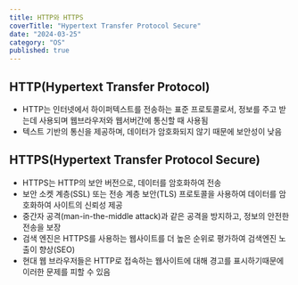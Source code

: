 ```yaml
---
title: HTTP와 HTTPS
coverTitle: "Hypertext Transfer Protocol Secure"
date: "2024-03-25"
category: "OS"
published: true
---
```


## HTTP(Hypertext Transfer Protocol)

- HTTP는 인터넷에서 하이퍼텍스트를 전송하는 표준 프로토콜로서, 정보를 주고 받는데 사용되며 웹브라우저와 웹서버간에 통신할 때 사용됨
- 텍스트 기반의 통신을 제공하며, 데이터가 암호화되지 않기 때문에 보안성이 낮음

## HTTPS(Hypertext Transfer Protocol Secure)

- HTTPS는 HTTP의 보안 버전으로, 데이터를 암호화하여 전송
- 보안 소켓 계층(SSL) 또는 전송 계층 보안(TLS) 프로토콜을 사용하여 데이터를 암호화하여 사이트의 신뢰성 제공
- 중간자 공격(man-in-the-middle attack)과 같은 공격을 방지하고, 정보의 안전한 전송을 보장
- 검색 엔진은 HTTPS를 사용하는 웹사이트를 더 높은 순위로 평가하여 검색엔진 노출이 향상(SEO)
- 현대 웹 브라우저들은 HTTP로 접속하는 웹사이트에 대해 경고를 표시하기때문에 이러한 문제를 피할 수 있음
